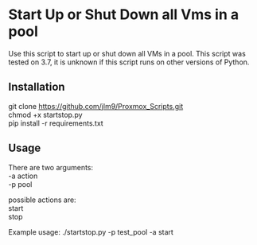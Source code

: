 # Start Up or Shut Down all Vms in a pool

Use this script to start up or shut down all VMs in a pool. This script was tested on 3.7, it is unknown if this script runs on other versions of Python.

## Installation
git clone https://github.com/jlm9/Proxmox_Scripts.git  
chmod +x startstop.py  
pip install -r requirements.txt

## Usage
There are two arguments:  
-a action  
-p pool  
  
possible actions are:   
start    
stop

Example usage: ./startstop.py -p test_pool -a start
